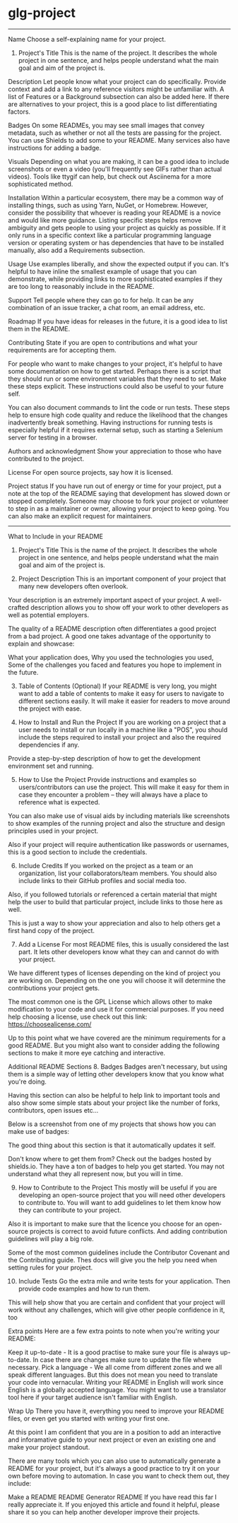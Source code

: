 # glg-project

-------------------------------------

Name
Choose a self-explaining name for your project.
1. Project's Title
This is the name of the project. It describes the whole project in one sentence, and helps people understand what the main goal and aim of the project is.

Description
Let people know what your project can do specifically. Provide context and add a link to any reference visitors might be unfamiliar with. A list of Features or a Background subsection can also be added here. If there are alternatives to your project, this is a good place to list differentiating factors.

Badges
On some READMEs, you may see small images that convey metadata, such as whether or not all the tests are passing for the project. You can use Shields to add some to your README. Many services also have instructions for adding a badge.

Visuals
Depending on what you are making, it can be a good idea to include screenshots or even a video (you'll frequently see GIFs rather than actual videos). Tools like ttygif can help, but check out Asciinema for a more sophisticated method.

Installation
Within a particular ecosystem, there may be a common way of installing things, such as using Yarn, NuGet, or Homebrew. However, consider the possibility that whoever is reading your README is a novice and would like more guidance. Listing specific steps helps remove ambiguity and gets people to using your project as quickly as possible. If it only runs in a specific context like a particular programming language version or operating system or has dependencies that have to be installed manually, also add a Requirements subsection.

Usage
Use examples liberally, and show the expected output if you can. It's helpful to have inline the smallest example of usage that you can demonstrate, while providing links to more sophisticated examples if they are too long to reasonably include in the README.

Support
Tell people where they can go to for help. It can be any combination of an issue tracker, a chat room, an email address, etc.

Roadmap
If you have ideas for releases in the future, it is a good idea to list them in the README.

Contributing
State if you are open to contributions and what your requirements are for accepting them.

For people who want to make changes to your project, it's helpful to have some documentation on how to get started. Perhaps there is a script that they should run or some environment variables that they need to set. Make these steps explicit. These instructions could also be useful to your future self.

You can also document commands to lint the code or run tests. These steps help to ensure high code quality and reduce the likelihood that the changes inadvertently break something. Having instructions for running tests is especially helpful if it requires external setup, such as starting a Selenium server for testing in a browser.

Authors and acknowledgment
Show your appreciation to those who have contributed to the project.

License
For open source projects, say how it is licensed.

Project status
If you have run out of energy or time for your project, put a note at the top of the README saying that development has slowed down or stopped completely. Someone may choose to fork your project or volunteer to step in as a maintainer or owner, allowing your project to keep going. You can also make an explicit request for maintainers.

-------------------------------------

What to Include in your README
1. Project's Title
This is the name of the project. It describes the whole project in one sentence, and helps people understand what the main goal and aim of the project is.

2. Project Description
This is an important component of your project that many new developers often overlook.

Your description is an extremely important aspect of your project. A well-crafted description allows you to show off your work to other developers as well as potential employers.

The quality of a README description often differentiates a good project from a bad project. A good one takes advantage of the opportunity to explain and showcase:

What your application does,
Why you used the technologies you used,
Some of the challenges you faced and features you hope to implement in the future.

3. Table of Contents (Optional)
If your README is very long, you might want to add a table of contents to make it easy for users to navigate to different sections easily. It will make it easier for readers to move around the project with ease.

4. How to Install and Run the Project
If you are working on a project that a user needs to install or run locally in a machine like a "POS", you should include the steps required to install your project and also the required dependencies if any.

Provide a step-by-step description of how to get the development environment set and running.

5. How to Use the Project
Provide instructions and examples so users/contributors can use the project. This will make it easy for them in case they encounter a problem – they will always have a place to reference what is expected.

You can also make use of visual aids by including materials like screenshots to show examples of the running project and also the structure and design principles used in your project.

Also if your project will require authentication like passwords or usernames, this is a good section to include the credentials.

6. Include Credits
If you worked on the project as a team or an organization, list your collaborators/team members. You should also include links to their GitHub profiles and social media too.

Also, if you followed tutorials or referenced a certain material that might help the user to build that particular project, include links to those here as well.

This is just a way to show your appreciation and also to help others get a first hand copy of the project.

7. Add a License
For most README files, this is usually considered the last part. It lets other developers know what they can and cannot do with your project.

We have different types of licenses depending on the kind of project you are working on. Depending on the one you will choose it will determine the contributions your project gets.

The most common one is the GPL License which allows other to make modification to your code and use it for commercial purposes. If you need help choosing a license, use check out this link: https://choosealicense.com/

Up to this point what we have covered are the minimum requirements for a good README. But you might also want to consider adding the following sections to make it more eye catching and interactive.

Additional README Sections
8. Badges
Badges aren't necessary, but using them is a simple way of letting other developers know that you know what you're doing.

Having this section can also be helpful to help link to important tools and also show some simple stats about your project like the number of forks, contributors, open issues etc...

Below is a screenshot from one of my projects that shows how you can make use of badges:

The good thing about this section is that it automatically updates it self.

Don't know where to get them from? Check out the badges hosted by shields.io. They have a ton of badges to help you get started. You may not understand what they all represent now, but you will in time.

9. How to Contribute to the Project
This mostly will be useful if you are developing an open-source project that you will need other developers to contribute to. You will want to add guidelines to let them know how they can contribute to your project.

Also it is important to make sure that the licence you choose for an open-source projects is correct to avoid future conflicts. And adding contribution guidelines will play a big role.

Some of the most common guidelines include the Contributor Covenant and the Contributing guide. Thes docs will give you the help you need when setting rules for your project.

10. Include Tests
Go the extra mile and write tests for your application. Then provide code examples and how to run them.

This will help show that you are certain and confident that your project will work without any challenges, which will give other people confidence in it, too

Extra points
Here are a few extra points to note when you're writing your README:

Keep it up-to-date - It is a good practise to make sure your file is always up-to-date. In case there are changes make sure to update the file where necessary.
Pick a language - We all come from different zones and we all speak different languages. But this does not mean you need to translate your code into vernacular. Writing your README in English will work since English is a globally accepted language. You might want to use a translator tool here if your target audience isn't familiar with English.

Wrap Up
There you have it, everything you need to improve your README files, or even get you started with writing your first one.

At this point I am confident that you are in a position to add an interactive and inforamative guide to your next project or even an existing one and make your project standout.

There are many tools which you can also use to automatically generate a README for your project, but it's always a good practice to try it on your own before moving to automation. In case you want to check them out, they include:

Make a README
README Generator
README
If you have read this far I really appreciate it. If you enjoyed this article and found it helpful, please share it so you can help another developer improve their projects.
